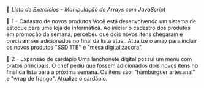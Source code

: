 📝 *Lista de Exercícios – Manipulação de Arrays com JavaScript*

🔹 1 – Cadastro de novos produtos
Você está desenvolvendo um sistema de estoque para uma loja de informática. Ao iniciar o cadastro dos produtos em promoção da semana, percebeu que dois novos itens chegaram e precisam ser adicionados no final da lista atual. Atualize o array para incluir os novos produtos "SSD 1TB" e "mesa digitalizadora".

🔹 2 – Expansão de cardápio
Uma lanchonete digital possui um menu com pratos principais. O chef pediu que fossem adicionados dois novos itens no final da lista para a próxima semana. Os itens são: "hambúrguer artesanal" e "wrap de frango". Atualize o cardápio.